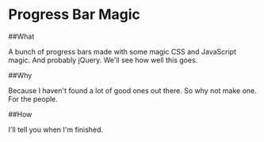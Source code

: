 Progress Bar Magic
=================

##What

A bunch of progress bars made with some magic CSS and JavaScript magic.  And probably jQuery.  We'll see how well this goes.

##Why

Because I haven't found a lot of good ones out there.  So why not make one.  For the people.

##How

I'll tell you when I'm finished.

